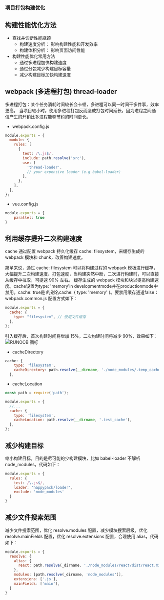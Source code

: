 ### 项目打包构建优化

## 构建性能优化方法
- 查找并诊断性能瓶颈
  - 构建速度分析： 影响构建性能和开发效率
  - 构建体积分析： 影响页面访问性能
- 构建性能优化常用方法
  - 通过多进程加快构建速度 
  - 通过分包减少构建目标容量
  - 减少构建目标加快构建速度

## webpack (多进程打包) thread-loader
多进程打包：某个任务消耗时间较长会卡顿，多进程可以同一时间干多件事，效率更高。
当项目较小时，使用多进程打包反而造成打包时间延长，因为进程之间通信产生的开销比多进程能够节约的时间更长。
- webpack.config.js
```js
module.exports = {
  module: {
    rules: [
      {
        test: /\.js$/,
        include: path.resolve('src'),
        use: [
          'thread-loader',
          // your expensive loader (e.g babel-loader)
        ],
      },
    ],
  },
};
```
- vue.config.js
```js
module.exports = {
    parallel: true
}
```

## 利用缓存提升二次构建速度
 cache
通过配置 webpack 持久化缓存 cache: filesystem，来缓存生成的 webpack 模块和 chunk，改善构建速度。

简单来说，通过 cache: filesystem 可以将构建过程的 webpack 模板进行缓存，大幅提升二次构建速度、打包速度，当构建突然中断，二次进行构建时，可以直接从缓存中拉取，可提速 90% 左右。
缓存生成的 webpack 模块和块以提高构建速度。cache设置为type: 'memory'in developmentmode并在productionmode中禁用。cache: true是 的别名cache: { type: 'memory' }。要禁用缓存通道false：
webpack.common.js 
配置方式如下：
```js
module.exports = {
  cache: {
    type: "filesystem", // 使用文件缓存
  },
};
```
引入缓存后，首次构建时间将增加 15%，二次构建时间将减少 90%，效果如下：
![RUNOOB 图标](https://pic1.zhimg.com/80/v2-08339890929add35c9c35c5b191f2dbc_1440w.jpg)
- cacheDirectory
```js
cache: {
    type: 'filesystem',
    cacheDirectory: path.resolve(__dirname, './node_modules/.temp_cache'),
  },
```

- cacheLocation
```js
const path = require('path');

module.exports = {
  //...
  cache: {
    type: 'filesystem',
    cacheLocation: path.resolve(__dirname, '.test_cache'),
  },
};
```

## 减少构建目标
缩小构建目标，目的是尽可能的少构建模块，比如 babel-loader 不解析 node_modules，代码如下：
```js
module.exports = {
  rules: {
    test: /\.js$/,
    loader: 'happypack/loader',
    exclude: 'node_modules'
  }
}
```
## 减少文件搜索范围
减少文件搜索范围，优化 resolve.modules 配置，减少模块搜索层级，优化 resolve.mainFields 配置，优化 resolve.extensions 配置，合理使用 alias，代码如下：
```js
module.exports = {
  resolve: {
    alias: {
      react: path.resolve(_dirname, './node_modules/react/dist/react.min.js'),
    },
    modules: [path.resolve(_dirname, 'node_modules')],
    extensions: ['.js'],
    mainFields: ['main'],
  }
}
```